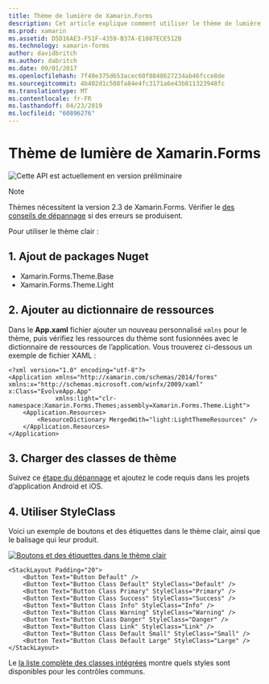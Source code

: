 ```yaml
---
title: Thème de lumière de Xamarin.Forms
description: Cet article explique comment utiliser le thème de lumière de Xamarin.Forms dans une application.
ms.prod: xamarin
ms.assetid: D5D16AE3-F51F-4359-B37A-E1087ECE512B
ms.technology: xamarin-forms
author: davidbritch
ms.author: dabritch
ms.date: 09/01/2017
ms.openlocfilehash: 7f40e375d653acec60f8848627234ab46fcce8de
ms.sourcegitcommit: 4b402d1c508fa84e4fc3171a6e43b811323948fc
ms.translationtype: MT
ms.contentlocale: fr-FR
ms.lasthandoff: 04/23/2019
ms.locfileid: "60896276"
---
```

# <a name="xamarinforms-light-theme"></a>Thème de lumière de Xamarin.Forms

![](~/media/shared/preview.png "Cette API est actuellement en version préliminaire")

> [!NOTE]
> Thèmes nécessitent la version 2.3 de Xamarin.Forms. Vérifier le [des conseils de dépannage](~/xamarin-forms/user-interface/themes/index.md) si des erreurs se produisent.

Pour utiliser le thème clair :

## <a name="1-add-nuget-packages"></a>1. Ajout de packages Nuget

* Xamarin.Forms.Theme.Base
* Xamarin.Forms.Theme.Light

## <a name="2-add-to-the-resource-dictionary"></a>2. Ajouter au dictionnaire de ressources

Dans le **App.xaml** fichier ajouter un nouveau personnalisé `xmlns` pour le thème, puis vérifiez les ressources du thème sont fusionnées avec le dictionnaire de ressources de l’application.
Vous trouverez ci-dessous un exemple de fichier XAML :

```xaml
<?xml version="1.0" encoding="utf-8"?>
<Application xmlns="http://xamarin.com/schemas/2014/forms" xmlns:x="http://schemas.microsoft.com/winfx/2009/xaml" x:Class="EvolveApp.App"
             xmlns:light="clr-namespace:Xamarin.Forms.Themes;assembly=Xamarin.Forms.Theme.Light">
    <Application.Resources>
        <ResourceDictionary MergedWith="light:LightThemeResources" />
    </Application.Resources>
</Application>
```

## <a name="3-load-theme-classes"></a>3. Charger des classes de thème

Suivez ce [étape du dépannage](~/xamarin-forms/user-interface/themes/index.md) et ajoutez le code requis dans les projets d’application Android et iOS.

## <a name="4-use-styleclass"></a>4. Utiliser StyleClass

Voici un exemple de boutons et des étiquettes dans le thème clair, ainsi que le balisage qui leur produit.

[![](light-images/light-theme-sml.png "Boutons et des étiquettes dans le thème clair")](light-images/light-theme.png#lightbox "boutons et des étiquettes dans le thème clair")

```xaml
<StackLayout Padding="20">
    <Button Text="Button Default" />
    <Button Text="Button Class Default" StyleClass="Default" />
    <Button Text="Button Class Primary" StyleClass="Primary" />
    <Button Text="Button Class Success" StyleClass="Success" />
    <Button Text="Button Class Info" StyleClass="Info" />
    <Button Text="Button Class Warning" StyleClass="Warning" />
    <Button Text="Button Class Danger" StyleClass="Danger" />
    <Button Text="Button Class Link" StyleClass="Link" />
    <Button Text="Button Class Default Small" StyleClass="Small" />
    <Button Text="Button Class Default Large" StyleClass="Large" />
</StackLayout>
```

Le [la liste complète des classes intégrées](~/xamarin-forms/user-interface/themes/index.md) montre quels styles sont disponibles pour les contrôles communs.
